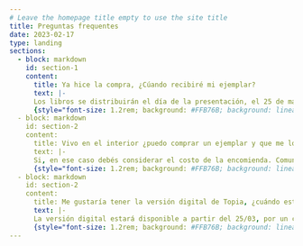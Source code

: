 ```yaml
---
# Leave the homepage title empty to use the site title
title: Preguntas frequentes
date: 2023-02-17
type: landing
sections:
  - block: markdown
    id: section-1
    content:
      title: Ya hice la compra, ¿Cúando recibiré mi ejemplar?
      text: |-
      Los libros se distribuirán el día de la presentación, el 25 de marzo. Aquellas personas que no asistan serán contactadas para coordinar la entrega luego de esa fecha.  
      {style="font-size: 1.2rem; background: #FFB76B; background: linear-gradient(to right, #FFB76B 0%, #FFA73D 30%, #FF7C00 60%, #FF7F04 100%); -webkit-background-clip: text; -webkit-text-fill-color: transparent;"}
  - block: markdown
    id: section-2
    content:
      title: Vivo en el interior ¿puedo comprar un ejemplar y que me lo envíen?
      text: |-
      Si, en ese caso debés considerar el costo de la encomienda. Comunícate con nosotros y coordinamos el envío para luego del 25/03.  
      {style="font-size: 1.2rem; background: #FFB76B; background: linear-gradient(to right, #FFB76B 0%, #FFA73D 30%, #FF7C00 60%, #FF7F04 100%); -webkit-background-clip: text; -webkit-text-fill-color: transparent;"}
  - block: markdown
    id: section-2
    content:
      title: Me gustaría tener la versión digital de Topia, ¿cuándo estará disponible?
      text: |-
      La versión digital estará disponible a partir del 25/03, por un costo de seis dólares y se podrá comprar tanto desde Uruguay como del exterior. A aquellas personas que compraron el formato impreso en la preventa se les enviará la copia de forma gratuita al correo electrónico con el que hicieron la compra.
      {style="font-size: 1.2rem; background: #FFB76B; background: linear-gradient(to right, #FFB76B 0%, #FFA73D 30%, #FF7C00 60%, #FF7F04 100%); -webkit-background-clip: text; -webkit-text-fill-color: transparent;"}
---
```

